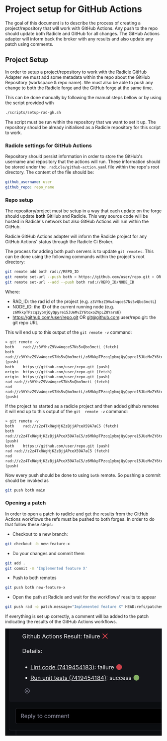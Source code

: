 # Project setup for GitHub Actions

The goal of this document is to describe the process of creating a project/repository that will work with GitHub 
Actions. Any push to the repo should update both Radicle and GitHub for all changes. The GitHub Actions adapter 
will inform back the broker with any results and also update any patch using comments.

## Project Setup

In order to setup a project/repository to work with the Radicle GitHub Adapter we must add some metadata within the 
repo about the GitHub Repository (workspace & repo name). We must also be able to push any change to both the 
Radicle forge and the GitHub forge at the same time.

This can be done manually by following the manual steps bellow or by using the script provided with

```bash
./scripts/setup-rad-gh.sh
```

The script must be run within the repository that we want to set it up.
The repository should be already initialised as a Radicle repository for this script to work.

### Radicle settings for GitHub Actions

Repository should persist information in order to store the GitHub's username and repository that the actions will run.
These information should be stored under the `.radicle/github-action.yaml` file within the repo's root directory.
The content of the file should be:

```yaml
github_username: user
github_repo: repo_name
```

### Repo setup

The repository/project must be setup in a way that each update on the forge should update **both** GitHub and
Radicle. This way source code will be hosted in Radicle's network but also GitHub Actions will run within the GitHub.

Radicle GitHub Actions adapter will inform the Radicle project for any GitHub Actions' status through the Radicle Ci 
Broker.

The process for adding both push servers is to update `git remotes`.  This can be done using the following commands 
within the project's root directory:

```bash
git remote add both rad://REPO_ID
git remote set-url --push both < https://github.com/user/repo.git > OR git remote set-url --add --push both < git@github.com:user/repo.git >
git remote set-url --add --push both rad://REPO_ID/NODE_ID
```

Where:
* RAD_ID: the rad id of the project (e.g. `z3VYhzZ9Vw4nqceS7Ns5vQbo3mctL`)
* NODE_ID: the ID of the current running node (e.g. `z6MkkpTPzcq1ybmjQyQpyre15JUeMvZY6toxoZVpLZ8YarsB`)
* https://github.com/user/repo.git OR git@github.com:user/repo.git: the git repo URL

This will end up to this output of the `git remote -v` command:

```
» git remote -v
both	rad://z3VYhzZ9Vw4nqceS7Ns5vQbo3mctL (fetch)
both	rad://z3VYhzZ9Vw4nqceS7Ns5vQbo3mctL/z6MkkpTPzcq1ybmjQyQpyre15JUeMvZY6toxoZVpLZ8YarsB (push)
both	https://github.com/user/repo.git (push)
origin	https://github.com/user/repo.git (fetch)
origin	https://github.com/user/repo.git (push)
rad	rad://z3VYhzZ9Vw4nqceS7Ns5vQbo3mctL (fetch)
rad	rad://z3VYhzZ9Vw4nqceS7Ns5vQbo3mctL/z6MkkpTPzcq1ybmjQyQpyre15JUeMvZY6toxoZVpLZ8YarsB (push)
```

If the project hs started as a radicle project and then added github remotes it will end up to this output of the `git 
remote -v` command:

```
» git remote -v
both	rad://z2z4TxRWgHjKZzBjjAPceX59A7aC5 (fetch)
both	rad://z2z4TxRWgHjKZzBjjAPceX59A7aC5/z6MkkpTPzcq1ybmjQyQpyre15JUeMvZY6toxoZVpLZ8YarsB (push)
both	https://github.com/user/repo.git (push)
rad	rad://z2z4TxRWgHjKZzBjjAPceX59A7aC5 (fetch)
rad	rad://z2z4TxRWgHjKZzBjjAPceX59A7aC5/z6MkkpTPzcq1ybmjQyQpyre15JUeMvZY6toxoZVpLZ8YarsB (push)
```

Now every push should be done to using `both` remote. So pushing a commit should be invoked as

```bash
git push both main
```

### Opening a patch

In order to open a patch to radicle and get the results from the GitHub Actions workflows the refs must be pushed to 
both forges. In order to do that follow these steps:

* Checkout to a new branch:

```bash
git checkout -b new-feature-x
```

* Do your changes and commit them

```bash
git add .
git commit -m 'Implemented feature X'
```

* Push to both remotes

```bash
git push both new-feature-x
```

* Open the path at Radicle and wait for the workflows' results to appear

```bash
git push rad -o patch.message="Implemented feature X" HEAD:refs/patches
```

If everything is set up correctly, a comment will ba added to the patch indicating the results of the GitHub Actions 
workflows.

![github-actions-patch-comment.png](github-actions-patch-comment.png)
